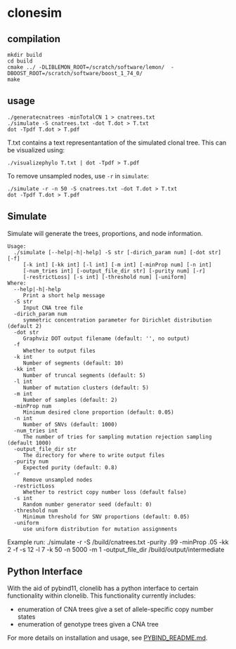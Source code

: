 # clonesim

## compilation

```
mkdir build
cd build
cmake ../ -DLIBLEMON_ROOT=/scratch/software/lemon/  -DBOOST_ROOT=/scratch/software/boost_1_74_0/
make
```

## usage

```
./generatecnatrees -minTotalCN 1 > cnatrees.txt
./simulate -S cnatrees.txt -dot T.dot > T.txt
dot -Tpdf T.dot > T.pdf
```

T.txt contains a text representantation of the simulated clonal tree. This can be visualized using:

```
./visualizephylo T.txt | dot -Tpdf > T.pdf
```

To remove unsampled nodes, use `-r` in `simulate`:


```
./simulate -r -n 50 -S cnatrees.txt -dot T.dot > T.txt
dot -Tpdf T.dot > T.pdf
```

## Simulate

Simulate will generate the trees, proportions, and node information.

```
Usage:
  ./simulate [--help|-h|-help] -S str [-dirich_param num] [-dot str] [-f]
     [-k int] [-kk int] [-l int] [-m int] [-minProp num] [-n int]
     [-num_tries int] [-output_file_dir str] [-purity num] [-r]
     [-restrictLoss] [-s int] [-threshold num] [-uniform]
Where:
  --help|-h|-help
     Print a short help message
  -S str
     Input CNA tree file
  -dirich_param num
     symmetric concentration parameter for Dirichlet distribution (default 2)
  -dot str
     Graphviz DOT output filename (default: '', no output)
  -f
     Whether to output files
  -k int
     Number of segments (default: 10)
  -kk int
     Number of truncal segments (default: 5)
  -l int
     Number of mutation clusters (default: 5)
  -m int
     Number of samples (default: 2)
  -minProp num
     Minimum desired clone proportion (default: 0.05)
  -n int
     Number of SNVs (default: 1000)
  -num_tries int
     The number of tries for sampling mutation rejection sampling (default 1000)
  -output_file_dir str
     The directory for where to write output files
  -purity num
     Expected purity (default: 0.8)
  -r
     Remove unsampled nodes
  -restrictLoss
     Whether to restrict copy number loss (default false)
  -s int
     Random number generator seed (default: 0)
  -threshold num
     Minimum threshold for SNV proportions (default: 0.05)
  -uniform
     use uniform distribution for mutation assignments
```



 Example run: ./simulate -r -S /build/cnatrees.txt -purity .99 -minProp .05 -kk 2 -f -s 12 -l 7 -k 50 -n 5000 -m 1 -output_file_dir /build/output/intermediate 
 

## Python Interface
With the aid of pybind11, clonelib has a python interface to certain functionality within clonelib.
This functionality currently includes:  

- enumeration of CNA trees give a set of allele-specific copy number states
- enumeration of genotype trees given a CNA tree 

For more details on installation and usage, see [PYBIND_README.md](./PYBIND_README.md).


